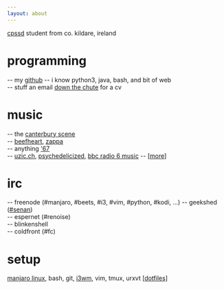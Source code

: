 ```yaml
---
layout: about
---
```


[cpssd](http://www.computing.dcu.ie/undergraduate/pssd/computational-problem-solving-software-development-cpssd) student from co. kildare, ireland

# programming
-- my [github](https://github.com/sentriz)
-- i know python3, java, bash, and bit of web  
-- stuff an email [down the chute](mailto:senan@senan.xyz) for a cv  

# music
-- the [canterbury scene](https://en.wikipedia.org/wiki/canterbury_scene)  
-- [beefheart](http://open.spotify.com/album/0dfhgsfkg7g58cke33glah), [zappa](http://open.spotify.com/artist/6ra4giogczqzmoauecftgn)  
-- anything ['67](https://en.wikipedia.org/wiki/1967_in_music)  
-- [uzic.ch](http://stream.uzic.ch:9010/), [psychedelicized](http://199.58.160.146:8006/), [bbc radio 6 music](http://bbcmedia.ic.llnwd.net/stream/bbcmedia_6music_mf_p?s=1469283931&e=1469298331&h=4423c0d9919cfee73a82c1de6178bc84)
-- [[more](http://senan.xyz/blog/top-50-v2)]


# irc
-- freenode (#manjaro, #beets, #i3, #vim, #python, #kodi, ...)
-- geekshed ([#senan](https://kiwiirc.com/client/irc.geekshed.net/?nick=username|?#senan))  
-- espernet (#renoise)  
-- blinkenshell  
-- coldfront (#fc)

# setup
[manjaro linux](https://manjaro.github.io/), bash, git, [i3wm](https://i3wm.org/), vim, tmux, urxvt [[dotfiles](https://github.com/sentriz/dotfiles)]

